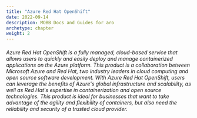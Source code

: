 ```yaml
---
title: "Azure Red Hat OpenShift"
date: 2022-09-14
description: MOBB Docs and Guides for aro
archetype: chapter
weight: 2
---
```


###### Azure Red Hat OpenShift is a fully managed, cloud-based service that allows users to quickly and easily deploy and manage containerized applications on the Azure platform. This product is a collaboration between Microsoft Azure and Red Hat, two industry leaders in cloud computing and open source software development. With Azure Red Hat OpenShift, users can leverage the benefits of Azure's global infrastructure and scalability, as well as Red Hat's expertise in containerization and open source technologies. This product is ideal for businesses that want to take advantage of the agility and flexibility of containers, but also need the reliability and security of a trusted cloud provider.
